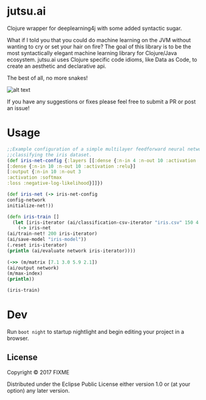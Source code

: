 # jutsu.ai

Clojure wrapper for deeplearning4j with some added syntactic sugar.

What if I told you that you could do machine learning on the JVM without wanting to cry or 
set your hair on fire? The goal of this library is to be the most syntactically elegant machine learning library for Clojure/Java ecosystem. jutsu.ai uses Clojure specific code idioms, like Data as Code, to create an aesthetic and declarative api.

The best of all, no more snakes!


![alt text](http://wp.patheos.com.s3.amazonaws.com/blogs/wildhunt/files/2011/03/saintpatrick.jpg)

If you have any suggestions or fixes please feel free to submit a PR or post an issue!

# Usage

```clojure
;;Example configuration of a simple multilayer feedforward neural network architecture
;;classifying the iris dataset.
(def iris-net-config {:layers [[:dense {:n-in 4 :n-out 10 :activation :relu}]
[:dense {:n-in 10 :n-out 10 :activation :relu}]
[:output {:n-in 10 :n-out 3
:activation :softmax
:loss :negative-log-likelihood}]]})

(def iris-net (-> iris-net-config
config-network
initialize-net!))

(defn iris-train []
  (let [iris-iterator (ai/classification-csv-iterator "iris.csv" 150 4 3)]
    (-> iris-net
(ai/train-net! 200 iris-iterator)
(ai/save-model "iris-model"))
(.reset iris-iterator)
(println (ai/evaluate network iris-iterator))))
    
(->> (m/matrix [7.1 3.0 5.9 2.1])
(ai/output network)
(m/max-index)
(println))

(iris-train)
```
# Dev

Run `boot night` to startup nightlight and begin editing your project in a browser.

## License

Copyright © 2017 FIXME

Distributed under the Eclipse Public License either version 1.0 or (at
your option) any later version.
